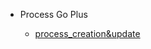 <!-- markdownlint-disable first-line-h1 -->

- Process Go Plus

  * [process_creation&update](/en-ca/processCreationUpdate.md)
  
